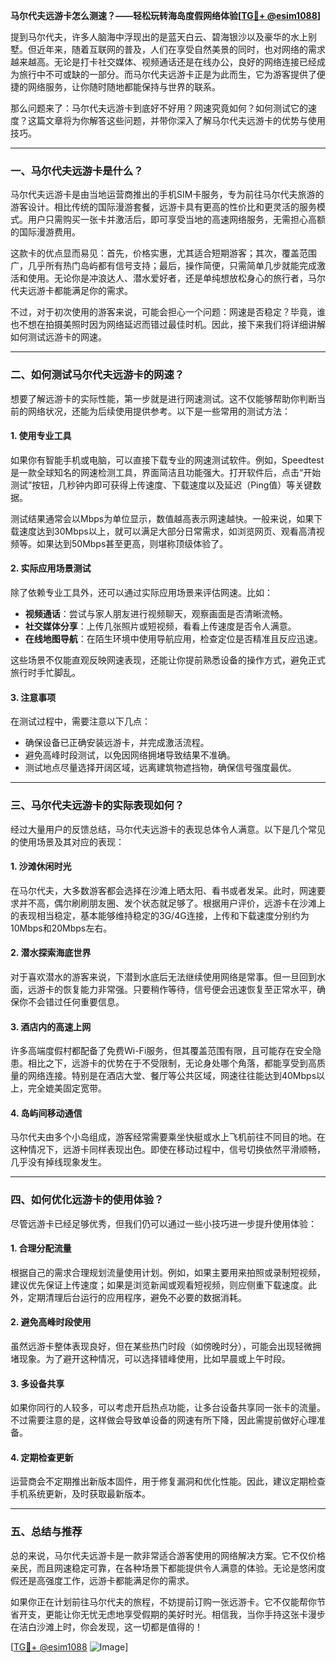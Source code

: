**马尔代夫远游卡怎么测速？——轻松玩转海岛度假网络体验[[TG💪+ @esim1088](https://t.me/s/esim1088)]**

提到马尔代夫，许多人脑海中浮现出的是蓝天白云、碧海银沙以及豪华的水上别墅。但近年来，随着互联网的普及，人们在享受自然美景的同时，也对网络的需求越来越高。无论是打卡社交媒体、视频通话还是在线办公，良好的网络连接已经成为旅行中不可或缺的一部分。而马尔代夫远游卡正是为此而生，它为游客提供了便捷的网络服务，让你随时随地都能保持与世界的联系。

那么问题来了：马尔代夫远游卡到底好不好用？网速究竟如何？如何测试它的速度？这篇文章将为你解答这些问题，并带你深入了解马尔代夫远游卡的优势与使用技巧。

---

### **一、马尔代夫远游卡是什么？**

马尔代夫远游卡是由当地运营商推出的手机SIM卡服务，专为前往马尔代夫旅游的游客设计。相比传统的国际漫游套餐，远游卡具有更高的性价比和更灵活的服务模式。用户只需购买一张卡并激活后，即可享受当地的高速网络服务，无需担心高额的国际漫游费用。

这款卡的优点显而易见：首先，价格实惠，尤其适合短期游客；其次，覆盖范围广，几乎所有热门岛屿都有信号支持；最后，操作简便，只需简单几步就能完成激活和使用。无论你是冲浪达人、潜水爱好者，还是单纯想放松身心的旅行者，马尔代夫远游卡都能满足你的需求。

不过，对于初次使用的游客来说，可能会担心一个问题：网速是否稳定？毕竟，谁也不想在拍摄美照时因为网络延迟而错过最佳时机。因此，接下来我们将详细讲解如何测试远游卡的网速。

---

### **二、如何测试马尔代夫远游卡的网速？**

想要了解远游卡的实际性能，第一步就是进行网速测试。这不仅能够帮助你判断当前的网络状况，还能为后续使用提供参考。以下是一些常用的测试方法：

#### **1. 使用专业工具**
如果你有智能手机或电脑，可以直接下载专业的网速测试软件。例如，Speedtest是一款全球知名的网速检测工具，界面简洁且功能强大。打开软件后，点击“开始测试”按钮，几秒钟内即可获得上传速度、下载速度以及延迟（Ping值）等关键数据。

测试结果通常会以Mbps为单位显示，数值越高表示网速越快。一般来说，如果下载速度达到30Mbps以上，就可以满足大部分日常需求，如浏览网页、观看高清视频等。如果达到50Mbps甚至更高，则堪称顶级体验了。

#### **2. 实际应用场景测试**
除了依赖专业工具外，还可以通过实际应用场景来评估网速。比如：
- **视频通话**：尝试与家人朋友进行视频聊天，观察画面是否清晰流畅。
- **社交媒体分享**：上传几张照片或短视频，看看上传速度是否令人满意。
- **在线地图导航**：在陌生环境中使用导航应用，检查定位是否精准且反应迅速。

这些场景不仅能直观反映网速表现，还能让你提前熟悉设备的操作方式，避免正式旅行时手忙脚乱。

#### **3. 注意事项**
在测试过程中，需要注意以下几点：
- 确保设备已正确安装远游卡，并完成激活流程。
- 避免高峰时段测试，以免因网络拥堵导致结果不准确。
- 测试地点尽量选择开阔区域，远离建筑物遮挡物，确保信号强度最优。

---

### **三、马尔代夫远游卡的实际表现如何？**

经过大量用户的反馈总结，马尔代夫远游卡的表现总体令人满意。以下是几个常见的使用场景及其对应的表现：

#### **1. 沙滩休闲时光**
在马尔代夫，大多数游客都会选择在沙滩上晒太阳、看书或者发呆。此时，网速要求并不高，偶尔刷刷朋友圈、发个状态就足够了。根据用户评价，远游卡在沙滩上的表现相当稳定，基本能够维持稳定的3G/4G连接，上传和下载速度分别约为10Mbps和20Mbps左右。

#### **2. 潜水探索海底世界**
对于喜欢潜水的游客来说，下潜到水底后无法继续使用网络是常事。但一旦回到水面，远游卡的恢复能力非常强。只要稍作等待，信号便会迅速恢复至正常水平，确保你不会错过任何重要信息。

#### **3. 酒店内的高速上网**
许多高端度假村都配备了免费Wi-Fi服务，但其覆盖范围有限，且可能存在安全隐患。相比之下，远游卡的优势在于不受限制，无论身处哪个角落，都能享受到高质量的网络连接。特别是在酒店大堂、餐厅等公共区域，网速往往能达到40Mbps以上，完全媲美固定宽带。

#### **4. 岛屿间移动通信**
马尔代夫由多个小岛组成，游客经常需要乘坐快艇或水上飞机前往不同目的地。在这种情况下，远游卡同样表现出色。即使在移动过程中，信号切换依然平滑顺畅，几乎没有掉线现象发生。

---

### **四、如何优化远游卡的使用体验？**

尽管远游卡已经足够优秀，但我们仍可以通过一些小技巧进一步提升使用体验：

#### **1. 合理分配流量**
根据自己的需求合理规划流量使用计划。例如，如果主要用来拍照或录制短视频，建议优先保证上传速度；如果是浏览新闻或观看短视频，则应侧重下载速度。此外，定期清理后台运行的应用程序，避免不必要的数据消耗。

#### **2. 避免高峰时段使用**
虽然远游卡整体表现良好，但在某些热门时段（如傍晚时分），可能会出现轻微拥堵现象。为了避开这种情况，可以选择错峰使用，比如早晨或上午时段。

#### **3. 多设备共享**
如果你同行的人较多，可以考虑开启热点功能，让多台设备共享同一张卡的流量。不过需要注意的是，这样做会导致单设备的网速有所下降，因此需提前做好心理准备。

#### **4. 定期检查更新**
运营商会不定期推出新版本固件，用于修复漏洞和优化性能。因此，建议定期检查手机系统更新，及时获取最新版本。

---

### **五、总结与推荐**

总的来说，马尔代夫远游卡是一款非常适合游客使用的网络解决方案。它不仅价格亲民，而且网速稳定可靠，在各种场景下都能提供令人满意的体验。无论是悠闲度假还是高强度工作，远游卡都能满足你的需求。

如果你正在计划前往马尔代夫的旅程，不妨提前订购一张远游卡。它不仅能帮你节省开支，更能让你无忧无虑地享受假期的美好时光。相信我，当你手持这张卡漫步在洁白沙滩上时，你会发现，这一切都是值得的！

[[TG💪+ @esim1088](https://t.me/s/esim1088) ![Image](https://i.postimg.cc/4NQfJmqS/Snipaste-2025-05-13-00-14-12.png)]